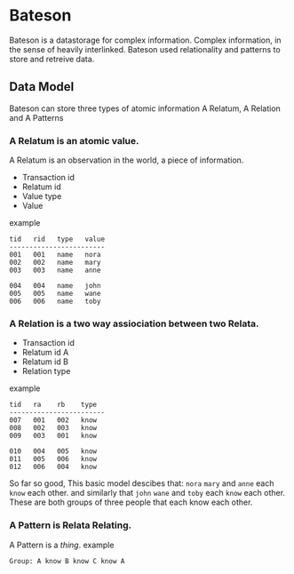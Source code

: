 # Bateson
Bateson is a datastorage for complex information. Complex information, in the sense of heavily interlinked.
Bateson used relationality and patterns to store and retreive data. 

## Data Model
Bateson can store three types of atomic information A Relatum, A Relation and A Patterns

### A Relatum is an atomic value.
A Relatum is an observation in the world, a piece of information.
* Transaction id
* Relatum id
* Value type
* Value

example
```
tid   rid   type   value
------------------------
001   001   name   nora
002   002   name   mary
003   003   name   anne

004   004   name   john
005   005   name   wane
006   006   name   toby
```

### A Relation is a two way assiociation between two Relata.
* Transaction id
* Relatum id A
* Relatum id B
* Relation type

example
```
tid   ra    rb    type
------------------------
007   001   002   know
008   002   003   know
009   003   001   know

010   004   005   know
011   005   006   know
012   006   004   know
```

So far so good, This basic model descibes that: 
`nora` `mary` and `anne` each `know` each other.
and similarly that `john` `wane` and `toby` each `know` each other.
These are both groups of three people that each know each other.

### A Pattern is Relata Relating.
A Pattern is a *thing*.
example
```
Group: A know B know C know A
```

